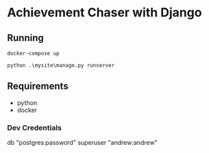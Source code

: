 # Achievement Chaser with Django

## Running

`docker-compose up`

`python .\mysite\manage.py runserver`

## Requirements

* python
* docker

### Dev Credentials

db "postgres:password"
superuser "andrew:andrew"